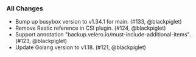 ### All Changes

- Bump up busybox version to v1.34.1 for main. (#133, @blackpiglet)
- Remove Restic reference in CSI plugin. (#124, @blackpiglet)
- Support annotation "backup.velero.io/must-include-additional-items". (#123, @blackpiglet)
- Update Golang version to v1.18. (#121, @blackpiglet)
